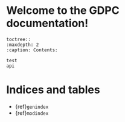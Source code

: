 # Welcome to the GDPC documentation!

```{toctree}
toctree::
:maxdepth: 2
:caption: Contents:

test
api
```

# Indices and tables

- {ref}`genindex`
- {ref}`modindex`
